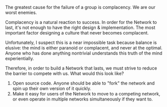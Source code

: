 The greatest cause for the failure of a group is complacency. We are our worst enemies.

Complacency is a natural reaction to success. In order for the Network to last, it's not enough to have the right design & implementation. The most important factor designing a culture that never becomes complacent.

Unfortunately, I suspect this is a near impossible task because balance is elusive: the mind is either paranoid or complacent, and never at the optimal. Anyone who has done anything nontrivial understands this truth of the mind experientially.

Therefore, in order to build a Network that lasts, we must strive to reduce the barrier to compete with us. What would this look like?
1. Open source code. Anyone should be able to "fork" the network and spin up their own version of it quickly.
2. Make it easy for users of the Network to move to a competing network, or even operate in multiple networks simultaneously if they want to.

